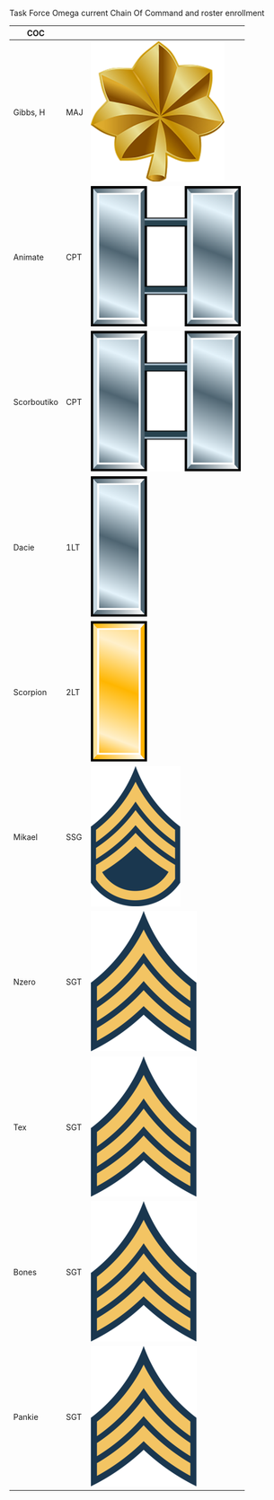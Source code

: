 Task Force Omega current Chain Of Command and roster enrollment

| COC         |      | |
| ----------- | ---- | - |
| Gibbs, H    | MAJ  | ![](assets/images/Ranks/small/Major.png)|
| Animate     | CPT  | ![](assets/images/Ranks/small/Captain.png)|
| Scorboutiko | CPT  | ![](assets/images/Ranks/small/Captain.png)|
| Dacie       | 1LT  | ![](assets/images/Ranks/small/Firstlieutenant.png)|
| Scorpion    | 2LT  | ![](assets/images/Ranks/small/Secondlieutanant.png)|
| Mikael      | SSG  | ![](assets/images/Ranks/small/Staffsergeant.png)|
| Nzero       | SGT  | ![](assets/images/Ranks/small/sergeant.png)|
| Tex         | SGT  | ![](assets/images/Ranks/small/sergeant.png)|
| Bones       | SGT  | ![](assets/images/Ranks/small/sergeant.png)|
| Pankie      | SGT  | ![](assets/images/Ranks/small/sergeant.png)|